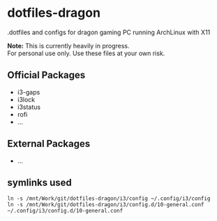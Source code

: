 # dotfiles-dragon
.dotfiles and configs for dragon gaming PC running ArchLinux with X11

**Note:** This is currently heavily in progress.  
For personal use only. Use these files at your own risk.

## Official Packages
- i3-gaps
- i3lock
- i3status
- rofi
- ...

## External Packages
- ...

## symlinks used
```
ln -s /mnt/Work/git/dotfiles-dragon/i3/config ~/.config/i3/config
ln -s /mnt/Work/git/dotfiles-dragon/i3/config.d/10-general.conf ~/.config/i3/config.d/10-general.conf
```
